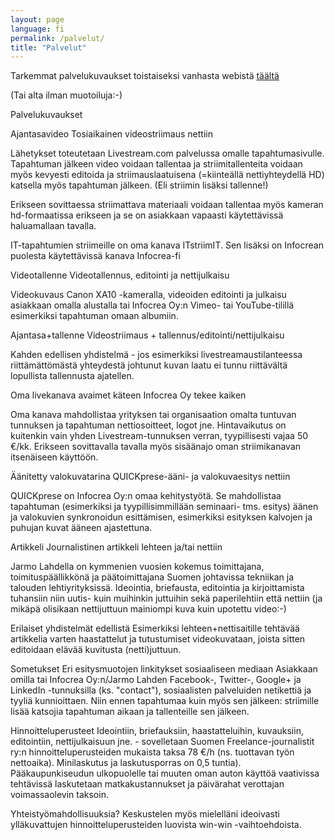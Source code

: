 ```yaml
---
layout: page
language: fi
permalink: /palvelut/
title: "Palvelut"
---
```



Tarkemmat palvelukuvaukset toistaiseksi vanhasta webistä [täältä](http://www.infocrea.fi/palvelukuvaukset-2013)

(Tai alta ilman muotoiluja:-)

Palvelukuvaukset

Ajantasavideo
Tosiaikainen videostriimaus nettiin

Lähetykset toteutetaan Livestream.com palvelussa omalle tapahtumasivulle. Tapahtuman jälkeen video voidaan tallentaa ja striimitallenteita voidaan myös kevyesti editoida ja striimauslaatuisena (=kiinteällä nettiyhteydellä HD) katsella myös tapahtuman jälkeen. (Eli striimin lisäksi tallenne!) 

Erikseen sovittaessa striimattava materiaali voidaan tallentaa myös kameran hd-formaatissa erikseen ja se on asiakkaan vapaasti käytettävissä haluamallaan tavalla.

IT-tapahtumien striimeille on oma kanava ITstriimIT. Sen lisäksi on Infocrean puolesta käytettävissä kanava Infocrea-fi 

Videotallenne
Videotallennus, editointi ja nettijulkaisu

Videokuvaus Canon XA10 -kameralla, videoiden editointi ja julkaisu asiakkaan omalla alustalla tai Infocrea Oy:n Vimeo- tai YouTube-tilillä esimerkiksi tapahtuman omaan albumiin.

Ajantasa+tallenne
Videostriimaus + tallennus/editointi/nettijulkaisu

Kahden edellisen yhdistelmä - jos esimerkiksi livestreamaustilanteessa riittämättömästä yhteydestä johtunut kuvan laatu ei tunnu riittävältä lopullista tallennusta ajatellen.

Oma livekanava avaimet käteen
Infocrea Oy tekee kaiken

Oma kanava mahdollistaa yrityksen tai organisaation omalta tuntuvan tunnuksen ja tapahtuman nettiosoitteet, logot jne. Hintavaikutus on kuitenkin vain yhden Livestream-tunnuksen verran, tyypillisesti vajaa 50 €/kk. Erikseen sovittavalla tavalla myös sisäänajo oman striimikanavan itsenäiseen käyttöön. 

Äänitetty valokuvatarina
QUICKprese-ääni- ja valokuvaesitys nettiin

QUICKprese on Infocrea Oy:n omaa kehitystyötä. Se mahdollistaa tapahtuman (esimerkiksi ja tyypillisimmillään seminaari- tms. esitys) äänen ja valokuvien synkronoidun esittämisen, esimerkiksi esityksen kalvojen ja puhujan kuvat ääneen ajastettuna.

Artikkeli
Journalistinen artikkeli lehteen ja/tai nettiin

Jarmo Lahdella on kymmenien vuosien kokemus toimittajana, toimituspäällikkönä ja päätoimittajana Suomen johtavissa tekniikan ja talouden lehtiyrityksissä. Ideointia, briefausta, editointia ja kirjoittamista tuhansiin niin uutis- kuin muihinkin juttuihin sekä paperilehtiin että nettiin (ja mikäpä olisikaan nettijuttuun mainiompi kuva kuin upotettu video:-)

Erilaiset yhdistelmät edellistä
Esimerkiksi lehteen+nettisaitille tehtävää artikkelia varten haastattelut ja tutustumiset videokuvataan, joista sitten editoidaan elävää kuvitusta (netti)juttuun.

Sometukset
Eri esitysmuotojen linkitykset sosiaaliseen mediaan
Asiakkaan omilla tai Infocrea Oy:n/Jarmo Lahden Facebook-, Twitter-, Google+ ja LinkedIn -tunnuksilla (ks. "contact"), sosiaalisten palveluiden netikettiä ja tyyliä kunnioittaen. Niin ennen tapahtumaa kuin myös sen jälkeen: striimille lisää katsojia tapahtuman aikaan ja tallenteille sen jälkeen.


Hinnoitteluperusteet
Ideointiin, briefauksiin, haastatteluihin, kuvauksiin, editointiin, nettijulkaisuun jne. - sovelletaan Suomen Freelance-journalistit ry:n hinnoitteluperusteiden mukaista taksa 78 €/h (ns. tuottavan työn nettoaika). Minilaskutus ja laskutusporras on 0,5 tuntia). Pääkaupunkiseudun ulkopuolelle tai muuten oman auton käyttöä vaativissa tehtävissä laskutetaan matkakustannukset ja päivärahat verottajan voimassaolevin taksoin.

Yhteistyömahdollisuuksia?
Keskustelen myös mielelläni ideoivasti ylläkuvattujen hinnoitteluperusteiden luovista win-win -vaihtoehdoista.